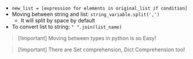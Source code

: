 * `new_list = [expression for elements in original_list if condition]`
* Moving between string and list: `string_variable.split(',')`
	* It will split by space by default
* To convert list to string: `" ".join(list_name)`
> [!important] Moving between types in python is so Easy!

> [!important] There are Set comprehension, Dict Comprehension too!